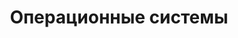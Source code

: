 ---
layout: services-list
typePost: system
title: Операционные системы
breadcrumbs:
  - name: Восстановление данных
    url: /recovery/
breadcrumbCurrent: true
---